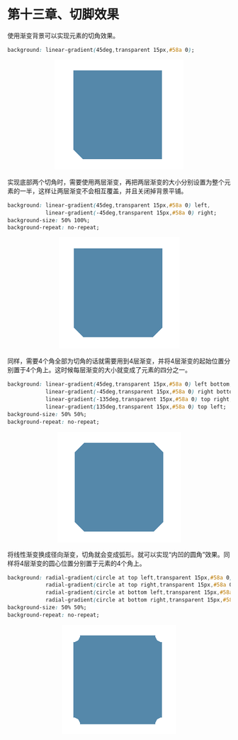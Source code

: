 # 第十三章、切脚效果
使用渐变背景可以实现元素的切角效果。
```css
background: linear-gradient(45deg,transparent 15px,#58a 0);
```
<div align=center><img src="../../img/css-secret/13/1.png"></div>  

实现底部两个切角时，需要使用两层渐变，再把两层渐变的大小分别设置为整个元素的一半，这样让两层渐变不会相互覆盖，并且关闭掉背景平铺。
```css
background: linear-gradient(45deg,transparent 15px,#58a 0) left,
            linear-gradient(-45deg,transparent 15px,#58a 0) right;
background-size: 50% 100%;
background-repeat: no-repeat;
```
<div align=center><img src="../../img/css-secret/13/2.png"></div>  

同样，需要4个角全部为切角的话就需要用到4层渐变，并将4层渐变的起始位置分别置于4个角上。这时候每层渐变的大小就变成了元素的四分之一。
```css
background: linear-gradient(45deg,transparent 15px,#58a 0) left bottom,
            linear-gradient(-45deg,transparent 15px,#58a 0) right bottom,
            linear-gradient(-135deg,transparent 15px,#58a 0) top right,
            linear-gradient(135deg,transparent 15px,#58a 0) top left;
background-size: 50% 50%;
background-repeat: no-repeat;
```
<div align=center><img src="../../img/css-secret/13/3.png"></div>  

将线性渐变换成径向渐变，切角就会变成弧形。就可以实现“内凹的圆角”效果。同样将4层渐变的圆心位置分别置于元素的4个角上。
```css
background: radial-gradient(circle at top left,transparent 15px,#58a 0) top left,
            radial-gradient(circle at top right,transparent 15px,#58a 0) top right,
            radial-gradient(circle at bottom left,transparent 15px,#58a 0) bottom left,
            radial-gradient(circle at bottom right,transparent 15px,#58a 0) bottom right;
background-size: 50% 50%;
background-repeat: no-repeat;
```
<div align=center><img src="../../img/css-secret/13/4.png"></div>  


